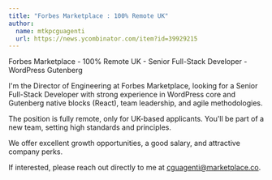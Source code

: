 ```yaml
---
title: "Forbes Marketplace : 100% Remote UK"
author:
  name: mtkpcguagenti
  url: https://news.ycombinator.com/item?id=39929215
---
```

Forbes Marketplace - 100% Remote UK - Senior Full-Stack Developer - WordPress Gutenberg

I&#x27;m the Director of Engineering at Forbes Marketplace, looking for a Senior Full-Stack Developer with strong experience in WordPress core and Gutenberg native blocks (React), team leadership, and agile methodologies.

The position is fully remote, only for UK-based applicants. You&#x27;ll be part of a new team, setting high standards and principles.

We offer excellent growth opportunities, a good salary, and attractive company perks.

If interested, please reach out directly to me at cguagenti@marketplace.co.

